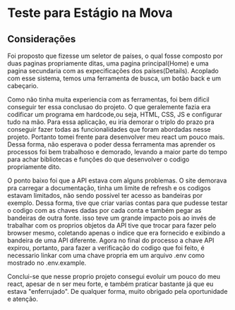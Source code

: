 # Teste para Estágio na Mova
 
##  Considerações  

Foi proposto que fizesse um seletor de países, o qual fosse composto por duas paginas propriamente ditas, uma pagina principal(Home) e uma pagina secundaria com as expecificações dos países(Details). Acoplado com esse sistema, temos uma ferramenta de busca, um botão back e um cabeçario.

Como não tinha muita experiencia com as ferramentas, foi bem dificil conseguir ter essa conclusao do projeto. O que geralemente fazia era codificar um programa em hardcode,ou seja, HTML, CSS, JS e configurar tudo na mão. Para essa aplicação, eu iria demorar o triplo do prazo pra conseguir fazer todas as funcionalidades que foram abordadas nesse projeto. Portanto tomei frente para desenvolver meu react um pouco mais. Dessa forma, não esperava o poder dessa ferramenta mas aprender os processos foi bem trabalhoso e demorado, levando a maior parte do tempo para achar bibliotecas e funções do que desenvolver o codigo propriamente dito.

O ponto baixo foi que a API estava com alguns problemas. O site demorava pra carregar a documentação, tinha um limite de refresh e os codigos estavam limitados, não sendo possivel ter acesso as bandeiras por exemplo. Dessa forma, tive que criar varias contas para que pudesse testar o codigo com as chaves dadas por cada conta e também pegar as bandeiras de outra fonte. isso teve um grande impacto pois ao invés de trabalhar com os proprios objetos da API tive que trocar para fazer pelo browser mesmo, coletando apenas o indice que era fornecido e exibindo a bandeira de uma API diferente. Agora no final do processo a chave API expirou, portanto, para fazer a verificação do codigo que foi feito, é necessario linkar com uma chave propria em um arquivo .env como mostrado no .env.example.

Conclui-se que nesse proprio projeto consegui evoluir um pouco do meu react, apesar de n ser meu forte, e também praticar bastante já que eu estava "enferrujado". 
De qualquer forma, muito obrigado pela oportunidade e atenção.


